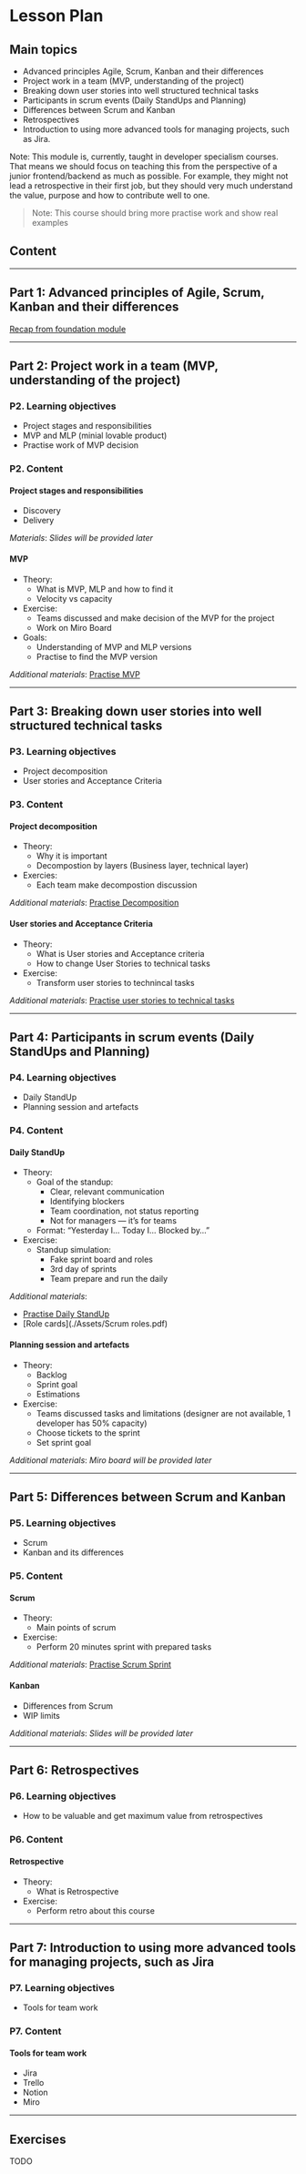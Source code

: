 # Lesson Plan

## Main topics

- Advanced principles Agile, Scrum, Kanban and their differences
- Project work in a team (MVP, understanding of the project)
- Breaking down user stories into well structured technical tasks
- Participants in scrum events (Daily StandUps and Planning)
- Differences between Scrum and Kanban
- Retrospectives
- Introduction to using more advanced tools for managing projects, such as Jira.

Note: This module is, currently, taught in developer specialism courses. That means we should focus on teaching this from the perspective of a junior frontend/backend as much as possible. For example, they might not lead a retrospective in their first job, but they should very much understand the value, purpose and how to contribute well to one.

> Note: This course should bring more practise work and show real examples

## Content

---

## Part 1: Advanced principles of Agile, Scrum, Kanban and their differences

[Recap from foundation module](/courses/Foundation/team-processes-intro/week1/session-plan.md)

---

## Part 2: Project work in a team (MVP, understanding of the project)

### P2. Learning objectives

- Project stages and responsibilities
- MVP and MLP (minial lovable product)
- Practise work of MVP decision

### P2. Content

#### Project stages and responsibilities

- Discovery
- Delivery

_Materials_: _Slides will be provided later_

#### MVP

- Theory:
  - What is MVP, MLP and how to find it
  - Velocity vs capacity
- Exercise:
  - Teams discussed and make decision of the MVP for the project
  - Work on Miro Board
- Goals:
  - Understanding of MVP and MLP versions
  - Practise to find the MVP version

_Additional materials_: [Practise MVP](https://miro.com/app/board/uXjVJbu6ZLs=/?moveToWidget=3458764635211038980&cot=14)

---

## Part 3: Breaking down user stories into well structured technical tasks

### P3. Learning objectives

- Project decomposition
- User stories and Acceptance Criteria

### P3. Content

#### Project decomposition

- Theory:
  - Why it is important
  - Decompostion by layers (Business layer, technical layer)
- Exercies:
  - Each team make decompostion discussion

_Additional materials_: [Practise Decomposition](https://miro.com/app/board/uXjVJbu6ZLs=/?moveToWidget=3458764635213600369&cot=14)

#### User stories and Acceptance Criteria

- Theory:
  - What is User stories and Acceptance criteria
  - How to change User Stories to technical tasks
- Exercise:
  - Transform user stories to technincal tasks

_Additional materials_: [Practise user stories to technical tasks](https://miro.com/app/board/uXjVJbu6ZLs=/?moveToWidget=3458764635218007421&cot=14)

---

## Part 4: Participants in scrum events (Daily StandUps and Planning)

### P4. Learning objectives

- Daily StandUp
- Planning session and artefacts

### P4. Content

#### Daily StandUp

- Theory:
  - Goal of the standup:
    - Clear, relevant communication
    - Identifying blockers
    - Team coordination, not status reporting
    - Not for managers — it’s for teams
  - Format: “Yesterday I… Today I… Blocked by…”
- Exercise:
  - Standup simulation:
    - Fake sprint board and roles
    - 3rd day of sprints
    - Team prepare and run the daily

_Additional materials_:

- [Practise Daily StandUp](https://miro.com/app/board/uXjVJbu6ZLs=/?moveToWidget=3458764635223924430&cot=14)
- [Role cards](./Assets/Scrum roles.pdf)

#### Planning session and artefacts

- Theory:
  - Backlog
  - Sprint goal
  - Estimations
- Exercise:
  - Teams discussed tasks and limitations (designer are not available, 1 developer has 50% capacity)
  - Choose tickets to the sprint
  - Set sprint goal

_Additional materials_: _Miro board will be provided later_

---

## Part 5: Differences between Scrum and Kanban

### P5. Learning objectives

- Scrum
- Kanban and its differences

### P5. Content

#### Scrum

- Theory:
  - Main points of scrum
- Exercise:
  - Perform 20 minutes sprint with prepared tasks

_Additional materials_: [Practise Scrum Sprint](https://miro.com/app/board/uXjVJbu6ZLs=/?moveToWidget=3458764635231101926&cot=14)

#### Kanban

- Differences from Scrum
- WIP limits

_Additional materials_: _Slides will be provided later_

---

## Part 6: Retrospectives

### P6. Learning objectives

- How to be valuable and get maximum value from retrospectives

### P6. Content

#### Retrospective

- Theory:
  - What is Retrospective
- Exercise:
  - Perform retro about this course

---

## Part 7: Introduction to using more advanced tools for managing projects, such as Jira

### P7. Learning objectives

- Tools for team work

### P7. Content

#### Tools for team work

- Jira
- Trello
- Notion
- Miro

---

## Exercises

TODO
